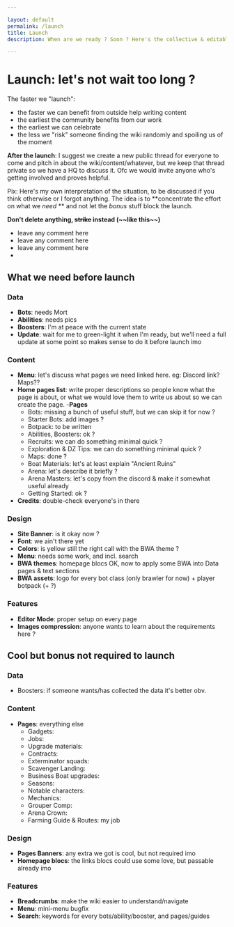 ```yaml
---

layout: default
permalink: /launch
title: Launch
description: When are we ready ? Soon ? Here's the collective & editable checklist

---
```


# Launch: let's not wait too long ?

The faster we "launch":

- the faster we can benefit from outside help writing content
- the earliest the community benefits from our work
- the earliest we can celebrate
- the less we "risk" someone finding the wiki randomly and spoiling us of the moment

**After the launch**: I suggest we create a new public thread for everyone to come and pitch in about the wiki/content/whatever, but we keep that thread private so we have a HQ to discuss it. Ofc we would invite anyone who's getting involved and proves helpful.

Pix: Here's my own interpretation of the situation, to be discussed if you think otherwise or I forgot anything. The idea is to **concentrate the effort on what we *need* ** and not let the *bonus* stuff block the launch.

**Don't delete anything, ~~strike~~ instead (\~\~like this\~\~)**

<div markdown="1" class="ghcms ghcms-comments">

- leave any comment here
- leave any comment here
- leave any comment here
- 

</div>


## What we need before launch 


### Data


<div markdown="1" class="ghcms ghcms-needdata">

- **Bots**: needs Mort
- **Abilities**: needs pics
- **Boosters**: I'm at peace with the current state
- **Update**: wait for me to green-light it when I'm ready, but we'll need a full update at some point so makes sense to do it before launch imo

</div>

### Content


<div markdown="1" class="ghcms ghcms-needcontent">

- **Menu**: let's discuss what pages we need linked here. eg: Discord link? Maps??
- **Home pages list**: write proper descriptions so people know what the page is about, or what we would love them to write us about so we can create the page.
-**Pages**
  - Bots: missing a bunch of useful stuff, but we can skip it for now ? 
  - Starter Bots: add images ?
  - Botpack: to be written
  - Abilities, Boosters: ok ?
  - Recruits: we can do something minimal quick ?
  - Exploration & DZ Tips: we can do something minimal quick ?
  - Maps: done ?
  - Boat Materials: let's at least explain "Ancient Ruins"
  - Arena: let's describe it briefly ?
  - Arena Masters: let's copy from the discord & make it somewhat useful already
  - Getting Started: ok ?
- **Credits**: double-check everyone's in there

</div>

### Design

<div markdown="1" class="ghcms ghcms-needdesign">

- **Site Banner**: is it okay now ?
- **Font**: we ain't there yet
- **Colors**: is yellow still the right call with the BWA theme ?
- **Menu**: needs some work, and incl. search
- **BWA themes**: homepage blocs OK, now to apply some BWA into Data pages & text sections
- **BWA assets**: logo for every bot class (only brawler for now) + player botpack (+ ?)

</div>

### Features


<div markdown="1" class="ghcms ghcms-needfeature">

- **Editor Mode**: proper setup on every page
- **Images compression**: anyone wants to learn about the requirements here ?

</div>

## Cool but bonus not required to launch

### Data


<div markdown="1" class="ghcms ghcms-bonusdata">

- Boosters: if someone wants/has collected the data it's better obv.

</div>

### Content


<div markdown="1" class="ghcms ghcms-bonuscontent">

- **Pages**: everything else
  - Gadgets:
  - Jobs:
  - Upgrade materials:
  - Contracts:
  - Exterminator squads:
  - Scavenger Landing:
  - Business Boat upgrades:
  - Seasons:
  - Notable characters:
  - Mechanics:
  - Grouper Comp:
  - Arena Crown:
  - Farming Guide & Routes: my job

</div>

### Design


<div markdown="1" class="ghcms ghcms-bonusdesign">

- **Pages Banners**: any extra we got is cool, but not required imo
- **Homepage blocs**: the links blocs could use some love, but passable already imo

</div>

### Features


<div markdown="1" class="ghcms ghcms-bonusfeatures">

- **Breadcrumbs**: make the wiki easier to understand/navigate
- **Menu**: mini-menu bugfix
- **Search**: keywords for every bots/ability/booster, and pages/guides

</div>
